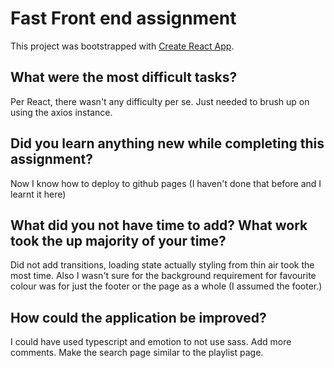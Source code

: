 # Fast Front end assignment

This project was bootstrapped with [Create React App](https://github.com/facebook/create-react-app).

## What were the most difficult tasks?

Per React, there wasn't any difficulty per se. Just needed to brush up on using the axios instance.

## Did you learn anything new while completing this assignment?

Now I know how to deploy to github pages (I haven't done that before and I learnt it here)

## What did you not have time to add? What work took the up majority of your time?

Did not add transitions, loading state actually styling from thin air took the most time. Also I wasn't sure for the background requirement for favourite colour was for just the footer or the page as a whole (I assumed the footer.)

## How could the application be improved?

I could have used typescript and emotion to not use sass. Add more comments. Make the search page similar to the playlist page.
